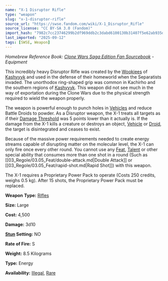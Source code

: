 ```yaml
---
name: "X-1 Disruptor Rifle"
type: "weapon"
slug: "x-1-disruptor-rifle"
source_url: "https://swse.fandom.com/wiki/X-1_Disruptor_Rifle"
source_license: "CC BY-SA 3.0 (Fandom)"
import_hash: "7982c7cc23746299b2df969ddb2c3dabd6100130b31407f5e62ab935dd293869"
last_imported: "2025-09-12"
tags: [SWSE, Weapon]
---
```

*Homebrew Reference Book: [Clone Wars Saga Edition Fan Sourcebook](https://swse.fandom.com/wiki/Clone_Wars_Saga_Edition_Fan_Sourcebook) - Equipment*

This incredibly heavy Disruptor Rifle was created by the [Wookiees](https://swse.fandom.com/wiki/Wookiees) of [Kashyyyk](https://swse.fandom.com/wiki/Kashyyyk) and used in the defense of their homeworld when the Separatists invaded. The unorthodox ring-shaped grip was common in Kachirho and the southern regions of [Kashyyyk](https://swse.fandom.com/wiki/Kashyyyk). This weapon did not see much in the way of exportation during the Clone Wars due to the physical strength required to wield the weapon properly.

The weapon is powerful enough to punch holes in [Vehicles](https://swse.fandom.com/wiki/Vehicles) and reduce Battle Droids to powder. As a Disruptor weapon, the X-1 treats all targets as if their [Damage Threshold](https://swse.fandom.com/wiki/Damage_Threshold) was 5 points lower than it actually is. If the damage from the X-1 kills a creature or destroys an object, [Vehicle](https://swse.fandom.com/wiki/Vehicle) or [Droid](https://swse.fandom.com/wiki/Droid), the target is disintegrated and ceases to exist.

Because of the massive power requirements needed to create energy streams capable of disrupting matter on the molecular level, the X-1 can only fire once every other round. You cannot use any [Feat](https://swse.fandom.com/wiki/Feat), [Talent](https://swse.fandom.com/wiki/Talent) or other special ability that consumes more than one shot in a round (Such as [[03_Regole/03.05_Feat/double-attack.md|Double Attack]] or [[03_Regole/03.05_Feat/rapid-shot.md|Rapid Shot]]) with this weapon.

The X-1 requires a Proprietary Power Pack to operate (Costs 250 credits, weighs 0.5 kg). After 15 shots, the Proprietary Power Pack must be replaced.

**Weapon** **Type:** [Rifles](https://swse.fandom.com/wiki/Rifles)

**Size:** Large

**Cost:** 4,500

**Damage:** 3d10

**[Stun](https://swse.fandom.com/wiki/Stun) Setting:** NO

**Rate of Fire:** S

**Weight:** 8.5 Kilograms

**Type:** Energy

**Availability:** [Illegal](https://swse.fandom.com/wiki/Illegal), [Rare](https://swse.fandom.com/wiki/Rare)